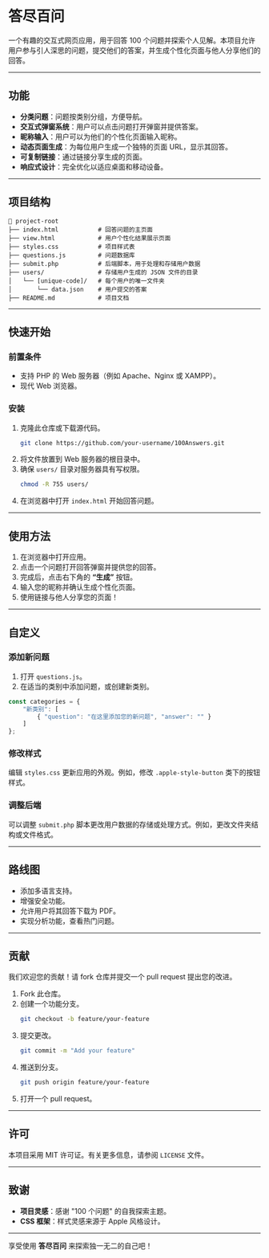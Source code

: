 # 答尽百问

一个有趣的交互式网页应用，用于回答 100 个问题并探索个人见解。本项目允许用户参与引人深思的问题，提交他们的答案，并生成个性化页面与他人分享他们的回答。

---

## 功能

- **分类问题**：问题按类别分组，方便导航。
- **交互式弹窗系统**：用户可以点击问题打开弹窗并提供答案。
- **昵称输入**：用户可以为他们的个性化页面输入昵称。
- **动态页面生成**：为每位用户生成一个独特的页面 URL，显示其回答。
- **可复制链接**：通过链接分享生成的页面。
- **响应式设计**：完全优化以适应桌面和移动设备。

---

## 项目结构

```
📂 project-root
├── index.html           # 回答问题的主页面
├── view.html            # 用户个性化结果展示页面
├── styles.css           # 项目样式表
├── questions.js         # 问题数据库
├── submit.php           # 后端脚本，用于处理和存储用户数据
├── users/               # 存储用户生成的 JSON 文件的目录
│   └── [unique-code]/   # 每个用户的唯一文件夹
│       └── data.json    # 用户提交的答案
├── README.md            # 项目文档
```

---

## 快速开始

### 前置条件

- 支持 PHP 的 Web 服务器（例如 Apache、Nginx 或 XAMPP）。
- 现代 Web 浏览器。

### 安装

1. 克隆此仓库或下载源代码。
   ```bash
   git clone https://github.com/your-username/100Answers.git
   ```
2. 将文件放置到 Web 服务器的根目录中。
3. 确保 `users/` 目录对服务器具有写权限。
   ```bash
   chmod -R 755 users/
   ```
4. 在浏览器中打开 `index.html` 开始回答问题。

---

## 使用方法

1. 在浏览器中打开应用。
2. 点击一个问题打开回答弹窗并提供您的回答。
3. 完成后，点击右下角的 **“生成”** 按钮。
4. 输入您的昵称并确认生成个性化页面。
5. 使用链接与他人分享您的页面！

---

## 自定义

### 添加新问题

1. 打开 `questions.js`。
2. 在适当的类别中添加问题，或创建新类别。

```javascript
const categories = {
    "新类别": [
        { "question": "在这里添加您的新问题", "answer": "" }
    ]
};
```

### 修改样式

编辑 `styles.css` 更新应用的外观。例如，修改 `.apple-style-button` 类下的按钮样式。

### 调整后端

可以调整 `submit.php` 脚本更改用户数据的存储或处理方式。例如，更改文件夹结构或文件格式。

---

## 路线图

- 添加多语言支持。
- 增强安全功能。
- 允许用户将其回答下载为 PDF。
- 实现分析功能，查看热门问题。

---

## 贡献

我们欢迎您的贡献！请 fork 仓库并提交一个 pull request 提出您的改进。

1. Fork 此仓库。
2. 创建一个功能分支。
   ```bash
   git checkout -b feature/your-feature
   ```
3. 提交更改。
   ```bash
   git commit -m "Add your feature"
   ```
4. 推送到分支。
   ```bash
   git push origin feature/your-feature
   ```
5. 打开一个 pull request。

---

## 许可

本项目采用 MIT 许可证。有关更多信息，请参阅 `LICENSE` 文件。

---

## 致谢

- **项目灵感**：感谢 "100 个问题" 的自我探索主题。
- **CSS 框架**：样式灵感来源于 Apple 风格设计。

---

享受使用 **答尽百问** 来探索独一无二的自己吧！

